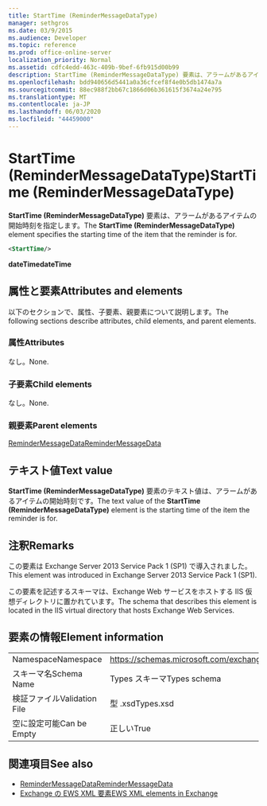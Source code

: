 ```yaml
---
title: StartTime (ReminderMessageDataType)
manager: sethgros
ms.date: 03/9/2015
ms.audience: Developer
ms.topic: reference
ms.prod: office-online-server
localization_priority: Normal
ms.assetid: cdfc4edd-463c-409b-9bef-6fb915d00b99
description: StartTime (ReminderMessageDataType) 要素は、アラームがあるアイテムの開始時刻を指定します。
ms.openlocfilehash: bdd940656d5441a0a36cfcef8f4e0b5db1474a7a
ms.sourcegitcommit: 88ec988f2bb67c1866d06b361615f3674a24e795
ms.translationtype: MT
ms.contentlocale: ja-JP
ms.lasthandoff: 06/03/2020
ms.locfileid: "44459000"
---
```

# <a name="starttime-remindermessagedatatype"></a><span data-ttu-id="0a280-103">StartTime (ReminderMessageDataType)</span><span class="sxs-lookup"><span data-stu-id="0a280-103">StartTime (ReminderMessageDataType)</span></span>

<span data-ttu-id="0a280-104">**StartTime (ReminderMessageDataType)** 要素は、アラームがあるアイテムの開始時刻を指定します。</span><span class="sxs-lookup"><span data-stu-id="0a280-104">The **StartTime (ReminderMessageDataType)** element specifies the starting time of the item that the reminder is for.</span></span> 
  
```XML
<StartTime/>
```

<span data-ttu-id="0a280-105">**dateTime**</span><span class="sxs-lookup"><span data-stu-id="0a280-105">**dateTime**</span></span>

## <a name="attributes-and-elements"></a><span data-ttu-id="0a280-106">属性と要素</span><span class="sxs-lookup"><span data-stu-id="0a280-106">Attributes and elements</span></span>

<span data-ttu-id="0a280-107">以下のセクションで、属性、子要素、親要素について説明します。</span><span class="sxs-lookup"><span data-stu-id="0a280-107">The following sections describe attributes, child elements, and parent elements.</span></span>
  
### <a name="attributes"></a><span data-ttu-id="0a280-108">属性</span><span class="sxs-lookup"><span data-stu-id="0a280-108">Attributes</span></span>

<span data-ttu-id="0a280-109">なし。</span><span class="sxs-lookup"><span data-stu-id="0a280-109">None.</span></span>
  
### <a name="child-elements"></a><span data-ttu-id="0a280-110">子要素</span><span class="sxs-lookup"><span data-stu-id="0a280-110">Child elements</span></span>

<span data-ttu-id="0a280-111">なし。</span><span class="sxs-lookup"><span data-stu-id="0a280-111">None.</span></span>
  
### <a name="parent-elements"></a><span data-ttu-id="0a280-112">親要素</span><span class="sxs-lookup"><span data-stu-id="0a280-112">Parent elements</span></span>

[<span data-ttu-id="0a280-113">ReminderMessageData</span><span class="sxs-lookup"><span data-stu-id="0a280-113">ReminderMessageData</span></span>](remindermessagedata.md)
  
## <a name="text-value"></a><span data-ttu-id="0a280-114">テキスト値</span><span class="sxs-lookup"><span data-stu-id="0a280-114">Text value</span></span>

<span data-ttu-id="0a280-115">**StartTime (ReminderMessageDataType)** 要素のテキスト値は、アラームがあるアイテムの開始時刻です。</span><span class="sxs-lookup"><span data-stu-id="0a280-115">The text value of the **StartTime (ReminderMessageDataType)** element is the starting time of the item the reminder is for.</span></span> 
  
## <a name="remarks"></a><span data-ttu-id="0a280-116">注釈</span><span class="sxs-lookup"><span data-stu-id="0a280-116">Remarks</span></span>

<span data-ttu-id="0a280-117">この要素は Exchange Server 2013 Service Pack 1 (SP1) で導入されました。</span><span class="sxs-lookup"><span data-stu-id="0a280-117">This element was introduced in Exchange Server 2013 Service Pack 1 (SP1).</span></span>
  
<span data-ttu-id="0a280-118">この要素を記述するスキーマは、Exchange Web サービスをホストする IIS 仮想ディレクトリに置かれています。</span><span class="sxs-lookup"><span data-stu-id="0a280-118">The schema that describes this element is located in the IIS virtual directory that hosts Exchange Web Services.</span></span>
  
## <a name="element-information"></a><span data-ttu-id="0a280-119">要素の情報</span><span class="sxs-lookup"><span data-stu-id="0a280-119">Element information</span></span>

|||
|:-----|:-----|
|<span data-ttu-id="0a280-120">Namespace</span><span class="sxs-lookup"><span data-stu-id="0a280-120">Namespace</span></span>  <br/> |https://schemas.microsoft.com/exchange/services/2006/types  <br/> |
|<span data-ttu-id="0a280-121">スキーマ名</span><span class="sxs-lookup"><span data-stu-id="0a280-121">Schema Name</span></span>  <br/> |<span data-ttu-id="0a280-122">Types スキーマ</span><span class="sxs-lookup"><span data-stu-id="0a280-122">Types schema</span></span>  <br/> |
|<span data-ttu-id="0a280-123">検証ファイル</span><span class="sxs-lookup"><span data-stu-id="0a280-123">Validation File</span></span>  <br/> |<span data-ttu-id="0a280-124">型 .xsd</span><span class="sxs-lookup"><span data-stu-id="0a280-124">Types.xsd</span></span>  <br/> |
|<span data-ttu-id="0a280-125">空に設定可能</span><span class="sxs-lookup"><span data-stu-id="0a280-125">Can be Empty</span></span>  <br/> |<span data-ttu-id="0a280-126">正しい</span><span class="sxs-lookup"><span data-stu-id="0a280-126">True</span></span>  <br/> |
   
## <a name="see-also"></a><span data-ttu-id="0a280-127">関連項目</span><span class="sxs-lookup"><span data-stu-id="0a280-127">See also</span></span>

- [<span data-ttu-id="0a280-128">ReminderMessageData</span><span class="sxs-lookup"><span data-stu-id="0a280-128">ReminderMessageData</span></span>](remindermessagedata.md)
- [<span data-ttu-id="0a280-129">Exchange の EWS XML 要素</span><span class="sxs-lookup"><span data-stu-id="0a280-129">EWS XML elements in Exchange</span></span>](ews-xml-elements-in-exchange.md)

